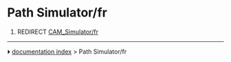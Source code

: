 # Path Simulator/fr
1.  REDIRECT [CAM_Simulator/fr](CAM_Simulator/fr.md)



---
⏵ [documentation index](../README.md) > Path Simulator/fr
